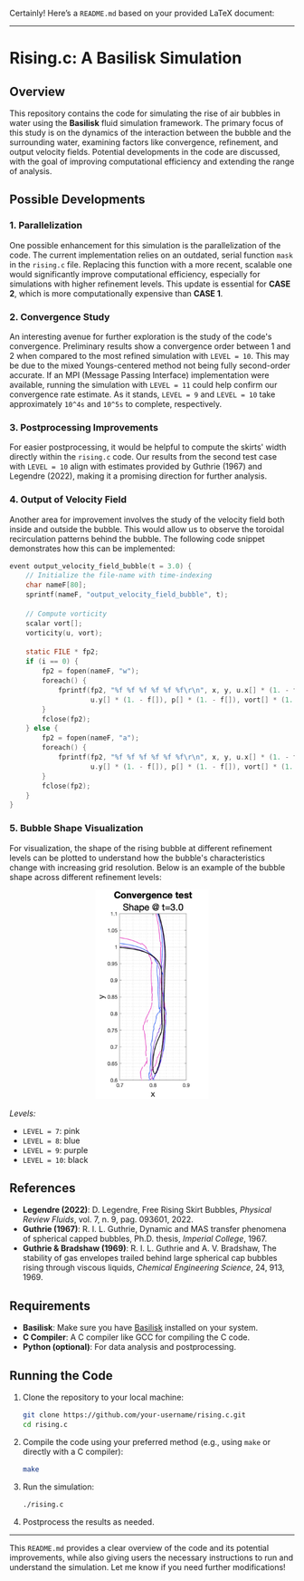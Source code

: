 Certainly! Here’s a `README.md` based on your provided LaTeX document:

---

# Rising.c: A Basilisk Simulation

## Overview

This repository contains the code for simulating the rise of air bubbles in water using the **Basilisk** fluid simulation framework. The primary focus of this study is on the dynamics of the interaction between the bubble and the surrounding water, examining factors like convergence, refinement, and output velocity fields. Potential developments in the code are discussed, with the goal of improving computational efficiency and extending the range of analysis.

## Possible Developments

### 1. **Parallelization**
One possible enhancement for this simulation is the parallelization of the code. The current implementation relies on an outdated, serial function `mask` in the `rising.c` file. Replacing this function with a more recent, scalable one would significantly improve computational efficiency, especially for simulations with higher refinement levels. This update is essential for **CASE 2**, which is more computationally expensive than **CASE 1**.

### 2. **Convergence Study**
An interesting avenue for further exploration is the study of the code's convergence. Preliminary results show a convergence order between 1 and 2 when compared to the most refined simulation with `LEVEL = 10`. This may be due to the mixed Youngs-centered method not being fully second-order accurate. If an MPI (Message Passing Interface) implementation were available, running the simulation with `LEVEL = 11` could help confirm our convergence rate estimate. As it stands, `LEVEL = 9` and `LEVEL = 10` take approximately `10^4s` and `10^5s` to complete, respectively.

### 3. **Postprocessing Improvements**
For easier postprocessing, it would be helpful to compute the skirts' width directly within the `rising.c` code. Our results from the second test case with `LEVEL = 10` align with estimates provided by Guthrie (1967) and Legendre (2022), making it a promising direction for further analysis. 

### 4. **Output of Velocity Field**
Another area for improvement involves the study of the velocity field both inside and outside the bubble. This would allow us to observe the toroidal recirculation patterns behind the bubble. The following code snippet demonstrates how this can be implemented:

```c
event output_velocity_field_bubble(t = 3.0) {
    // Initialize the file-name with time-indexing
    char nameF[80];
    sprintf(nameF, "output_velocity_field_bubble", t);

    // Compute vorticity
    scalar vort[];
    vorticity(u, vort);

    static FILE * fp2;
    if (i == 0) {
        fp2 = fopen(nameF, "w");
        foreach() {
            fprintf(fp2, "%f %f %f %f %f %f\r\n", x, y, u.x[] * (1. - f[]),
                    u.y[] * (1. - f[]), p[] * (1. - f[]), vort[] * (1. - f[]));
        }
        fclose(fp2);
    } else {
        fp2 = fopen(nameF, "a");
        foreach() {
            fprintf(fp2, "%f %f %f %f %f %f\r\n", x, y, u.x[] * (1. - f[]),
                    u.y[] * (1. - f[]), p[] * (1. - f[]), vort[] * (1. - f[]));
        }
        fclose(fp2);
    }
}
```

### 5. **Bubble Shape Visualization**
For visualization, the shape of the rising bubble at different refinement levels can be plotted to understand how the bubble's characteristics change with increasing grid resolution. Below is an example of the bubble shape across different refinement levels:

<div style="text-align: center;">
  <img src="convergence_test_shape_zoom.png" alt="Bubble Shape" width="200"/>
</div>

_Levels:_
- `LEVEL = 7`: pink
- `LEVEL = 8`: blue
- `LEVEL = 9`: purple
- `LEVEL = 10`: black

## References

- **Legendre (2022)**: D. Legendre, Free Rising Skirt Bubbles, *Physical Review Fluids*, vol. 7, n. 9, pag. 093601, 2022.
- **Guthrie (1967)**: R. I. L. Guthrie, Dynamic and MAS transfer phenomena of spherical capped bubbles, Ph.D. thesis, *Imperial College*, 1967.
- **Guthrie & Bradshaw (1969)**: R. I. L. Guthrie and A. V. Bradshaw, The stability of gas envelopes trailed behind large spherical cap bubbles rising through viscous liquids, *Chemical Engineering Science*, 24, 913, 1969.

## Requirements

- **Basilisk**: Make sure you have [Basilisk](http://basilisk.fr/) installed on your system.
- **C Compiler**: A C compiler like GCC for compiling the C code.
- **Python (optional)**: For data analysis and postprocessing.

## Running the Code

1. Clone the repository to your local machine:
   ```bash
   git clone https://github.com/your-username/rising.c.git
   cd rising.c
   ```

2. Compile the code using your preferred method (e.g., using `make` or directly with a C compiler):
   ```bash
   make
   ```

3. Run the simulation:
   ```bash
   ./rising.c
   ```

4. Postprocess the results as needed.

---

This `README.md` provides a clear overview of the code and its potential improvements, while also giving users the necessary instructions to run and understand the simulation. Let me know if you need further modifications!
